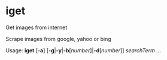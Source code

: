 # iget
Get images from internet

Scrape images from google, yahoo or bing

Usage: **iget** [**-a**] [**-g**|**-y**|**-b**[*number*]|**-d**[*number*]] *searchTerm* ...

